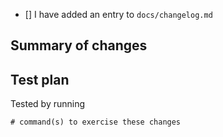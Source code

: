 <!-- add an 'x' in the brackets below -->
- [] I have added an entry to `docs/changelog.md`

## Summary of changes

## Test plan
<!-- provide evidence of testing, preferably with command(s) that can be copy+pasted by others -->
Tested by running
```
# command(s) to exercise these changes
```

